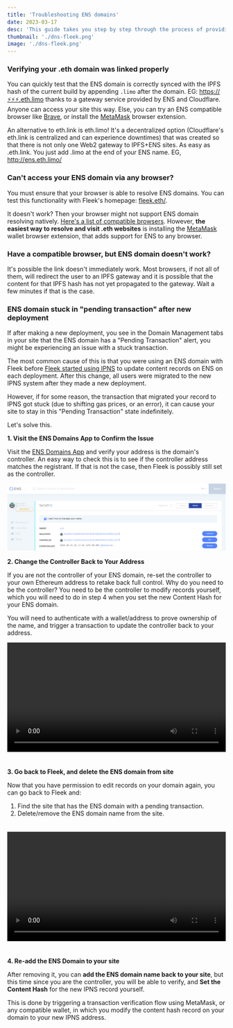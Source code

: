 ```yaml
---
title: 'Troubleshooting ENS domains'
date: 2023-03-17
desc: 'This guide takes you step by step through the process of providing a unique hostname, creating a Content Acceleration Zone, and configuring domain settings.'
thumbnail: './dns-fleek.png'
image: './dns-fleek.png'
---
```


### Verifying your .eth domain was linked properly

You can quickly test that the ENS domain is correctly synced with the IPFS hash of the current build by appending `.limo` after the domain. EG: [https://⚡⚡⚡.eth.limo](https://xn--57haa.eth.limo/) thanks to a gateway service provided by ENS and Cloudflare. Anyone can access your site this way. Else, you can try an ENS compatible browser like [Brave](https://brave.com/), or install the [MetaMask](https://metamask.io/) browser extension.

An alternative to eth.link is eth.limo! It's a decentralized option (Cloudflare's eth.link is centralized and can experience downtimes) that was created so that there is not only one Web2 gateway to IPFS+ENS sites. As easy as .eth.link. You just add .limo at the end of your ENS name. EG, http://ens.eth.limo/

### Can't access your ENS domain via any browser?

You must ensure that your browser is able to resolve ENS domains. You can test this functionality with Fleek's homepage: [fleek.eth/](https://app.ens.domains/fleek.eth).

It doesn't work? Then your browser might not support ENS domain resolving natively. [Here's a list of compatible browsers](<https://medium.com/the-ethereum-name-service/all-the-ways-you-can-surf-the-decentralized-web-today-bf8e7a42fa27#:~:text=There%20are%20at%20least%20five,and%20Unstoppable%20Browser%20(desktop)>). However, **the easiest way to resolve and visit .eth websites** is installing the [MetaMask](https://metamask.io/) wallet browser extension, that adds support for ENS to any browser.

### Have a compatible browser, but ENS domain doesn't work?

It's possible the link doesn't immediately work. Most browsers, if not all of them, will redirect the user to an IPFS gateway and it is possible that the content for that IPFS hash has not yet propagated to the gateway. Wait a few minutes if that is the case.

### ENS domain stuck in "pending transaction" after new deployment

If after making a new deployment, you see in the Domain Management tabs in your site that the ENS domain has a "Pending Transaction" alert, you might be experiencing an issue with a stuck transaction.

The most common cause of this is that you were using an ENS domain with Fleek before [Fleek started using IPNS](https://blog.fleek.co/posts/ens-now-on-ipns-hash-updates) to update content records on ENS on each deployment. After this change, all users were migrated to the new IPNS system after they made a new deployment.

However, if for some reason, the transaction that migrated your record to IPNS got stuck (due to shifting gas prices, or an error), it can cause your site to stay in this "Pending Transaction" state indefinitely.

Let's solve this.

**1. Visit the ENS Domains App to Confirm the Issue**

Visit the [ENS Domains App](https://app.ens.domains/) and verify your address is the domain's controller. An easy way to check this is to see if the controller address matches the registrant. If that is not the case, then Fleek is possibly still set as the controller.

![registrant image](./registrant.png)

**2. Change the Controller Back to Your Address**

If you are not the controller of your ENS domain, re-set the controller to your own Ethereum address to retake back full control. Why do you need to be the controller? You need to be the controller to modify records yourself, which you will need to do in step 4 when you set the new Content Hash for your ENS domain.

You will need to authenticate with a wallet/address to prove ownership of the name, and trigger a transaction to update the controller back to your address.

<video width="100%" height="auto" autoplay loop style="margin-bottom:20px;">
  <source src="/support/troubleshooting/common-issues/change-controller.mp4" type="video/mp4">
</video>

**3. Go back to Fleek, and delete the ENS domain from site**

Now that you have permission to edit records on your domain again, you can go back to Fleek and:

1. Find the site that has the ENS domain with a pending transaction.
2. Delete/remove the ENS domain name from the site.

<video width="100%" height="auto" autoplay loop style="margin:20px 0;">
  <source src="/support/troubleshooting/common-issues/ens-remove.mp4" type="video/mp4">
</video>

**4. Re-add the ENS Domain to your site**

After removing it, you can **add the ENS domain name back to your site**, but this time since you are the controller, you will be able to verify, and **Set the Content Hash** for the new IPNS record yourself.

This is done by triggering a transaction verification flow using MetaMask, or any compatible wallet, in which you modify the content hash record on your domain to your new IPNS address.
